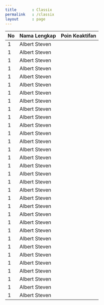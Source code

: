 ```yaml
---
title		: Classix
permalink	: /classix
layout		: page
---
```


| No	| Nama Lengkap			| Poin Keaktifan |
| ---  	| ----------- 	  		| -------------- |
| 1 	| Albert Steven	  		|  |
| 1 	| Albert Steven	  		|  |
| 1 	| Albert Steven	  		|  |
| 1 	| Albert Steven	  		|  |
| 1 	| Albert Steven	  		|  |
| 1 	| Albert Steven	  		|  |
| 1 	| Albert Steven	  		|  |
| 1 	| Albert Steven	  		|  |
| 1 	| Albert Steven	  		|  |
| 1 	| Albert Steven	  		|  |
| 1 	| Albert Steven	  		|  |
| 1 	| Albert Steven	  		|  |
| 1 	| Albert Steven	  		|  |
| 1 	| Albert Steven	  		|  |
| 1 	| Albert Steven	  		|  |
| 1 	| Albert Steven	  		|  |
| 1 	| Albert Steven	  		|  |
| 1 	| Albert Steven	  		|  |
| 1 	| Albert Steven	  		|  |
| 1 	| Albert Steven	  		|  |
| 1 	| Albert Steven	  		|  |
| 1 	| Albert Steven	  		|  |
| 1 	| Albert Steven	  		|  |
| 1 	| Albert Steven	  		|  |
| 1 	| Albert Steven	  		|  |
| 1 	| Albert Steven	  		|  |
| 1 	| Albert Steven	  		|  |
| 1 	| Albert Steven	  		|  |
| 1 	| Albert Steven	  		|  |
| 1 	| Albert Steven	  		|  |
| 1 	| Albert Steven	  		|  |
| 1 	| Albert Steven	  		|  |
